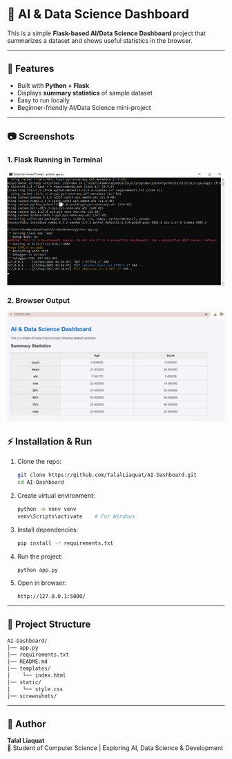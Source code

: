 # 🧠 AI & Data Science Dashboard

This is a simple **Flask-based AI/Data Science Dashboard** project that summarizes a dataset and shows useful statistics in the browser.

---

## 🚀 Features
- Built with **Python + Flask**
- Displays **summary statistics** of sample dataset
- Easy to run locally
- Beginner-friendly AI/Data Science mini-project

---
## 📷 Screenshots

### 1. Flask Running in Terminal
![Terminal Screenshot](screenshots/terminal.png)

### 2. Browser Output
![Dashboard Screenshot](screenshots/dashboard.png)


## ⚡ Installation & Run

1. Clone the repo:
   ```bash
   git clone https://github.com/TalalLiaquat/AI-Dashboard.git
   cd AI-Dashboard
   ```

2. Create virtual environment:
   ```bash
   python -m venv venv
   venv\Scripts\activate    # For Windows
   ```

3. Install dependencies:
   ```bash
   pip install -r requirements.txt
   ```

4. Run the project:
   ```bash
   python app.py
   ```

5. Open in browser:
   ```
   http://127.0.0.1:5000/
   ```

---

## 📂 Project Structure
```
AI-Dashboard/
│── app.py
│── requirements.txt
│── README.md
│── templates/
│    └── index.html
│── static/
│    └── style.css
│── screenshots/
```

---

## 🙌 Author
**Talal Liaquat**  
📌 Student of Computer Science | Exploring AI, Data Science & Development  

